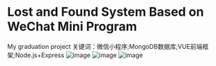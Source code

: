 # Lost and Found System Based on WeChat Mini Program
 My graduation project
关键词：微信小程序;MongoDB数据库;VUE前端框架;Node.js+Express
![image](https://github.com/elliot51016/Lost-and-Found-System-Based-on-WeChat-Mini-Program/assets/72138658/d5ef55bd-3a02-4e93-bb3e-8d8e3b37af13)
![image](https://github.com/elliot51016/Lost-and-Found-System-Based-on-WeChat-Mini-Program/assets/72138658/3be513ca-e95c-43c4-b7a0-3be75317b257)
![image](https://github.com/elliot51016/Lost-and-Found-System-Based-on-WeChat-Mini-Program/assets/72138658/225e0b57-3230-47ca-b761-6285b88acc73)
